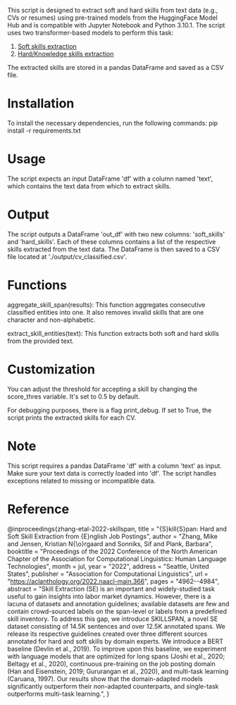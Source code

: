 This script is designed to extract soft and hard skills from text data (e.g., CVs or resumes) using pre-trained models from the HuggingFace Model Hub and is compatible with Jupyter Notebook and Python 3.10.1. The script uses two transformer-based models to perform this task:

1. [Soft skills extraction](https://huggingface.co/jjzha/jobbert_skill_extraction)
2. [Hard/Knowledge skills extraction](https://huggingface.co/jjzha/jobbert_knowledge_extraction)

The extracted skills are stored in a pandas DataFrame and saved as a CSV file.

# Installation
To install the necessary dependencies, run the following commands:
pip install -r requirements.txt

# Usage
The script expects an input DataFrame 'df' with a column named 'text', which contains the text data from which to extract skills.

# Output
The script outputs a DataFrame 'out_df' with two new columns: 'soft_skills' and 'hard_skills'. Each of these columns contains a list of the respective skills extracted from the text data. The DataFrame is then saved to a CSV file located at './output/cv_classified.csv'.

# Functions
aggregate_skill_span(results): This function aggregates consecutive classified entities into one. It also removes invalid skills that are one character and non-alphabetic.

extract_skill_entities(text): This function extracts both soft and hard skills from the provided text.

# Customization
You can adjust the threshold for accepting a skill by changing the score_thres variable. It's set to 0.5 by default.

For debugging purposes, there is a flag print_debug. If set to True, the script prints the extracted skills for each CV.

# Note
This script requires a pandas DataFrame 'df' with a column 'text' as input. Make sure your text data is correctly loaded into 'df'. The script handles exceptions related to missing or incompatible data.

# Reference
@inproceedings{zhang-etal-2022-skillspan,
    title = "{S}kill{S}pan: Hard and Soft Skill Extraction from {E}nglish Job Postings",
    author = "Zhang, Mike  and
      Jensen, Kristian N{\o}rgaard  and
      Sonniks, Sif  and
      Plank, Barbara",
    booktitle = "Proceedings of the 2022 Conference of the North American Chapter of the Association for Computational Linguistics: Human Language Technologies",
    month = jul,
    year = "2022",
    address = "Seattle, United States",
    publisher = "Association for Computational Linguistics",
    url = "https://aclanthology.org/2022.naacl-main.366",
    pages = "4962--4984",
    abstract = "Skill Extraction (SE) is an important and widely-studied task useful to gain insights into labor market dynamics. However, there is a lacuna of datasets and annotation guidelines; available datasets are few and contain crowd-sourced labels on the span-level or labels from a predefined skill inventory. To address this gap, we introduce SKILLSPAN, a novel SE dataset consisting of 14.5K sentences and over 12.5K annotated spans. We release its respective guidelines created over three different sources annotated for hard and soft skills by domain experts. We introduce a BERT baseline (Devlin et al., 2019). To improve upon this baseline, we experiment with language models that are optimized for long spans (Joshi et al., 2020; Beltagy et al., 2020), continuous pre-training on the job posting domain (Han and Eisenstein, 2019; Gururangan et al., 2020), and multi-task learning (Caruana, 1997). Our results show that the domain-adapted models significantly outperform their non-adapted counterparts, and single-task outperforms multi-task learning.",
}
